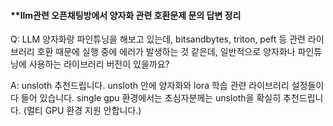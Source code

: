 #### **llm관련 오픈채팅방에서 양자화 관련 호환문제 문의 답변 정리 

Q: LLM 양자화랑 파인튜닝을 해보고 있는데, bitsandbytes, triton, peft 등 관련 라이브러리 호환 때문에 실행 중에 에러가 발생하는 것 같은데, 일반적으로 양자화나 파인튜닝에 사용하는 라이브러리 버전이 있을까요?

A: unsloth 추천드립니다. unsloth 안에 양자화와 lora 학습 관련 라이브러리 설정들이 다 들어 있습니다. 
single gpu 환경에서는 초심자분께는 unsloth을 확실히 추천드립니다. (멀티 GPU 환경 지원 안합니다.)
